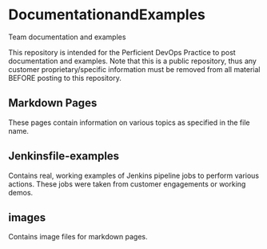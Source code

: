 # DocumentationandExamples
Team documentation and examples

This repository is intended for the Perficient DevOps Practice to post documentation and examples.  Note that this is a public repository, thus any customer proprietary/specific information must be removed from all material BEFORE posting to this repository.

## Markdown Pages
These pages contain information on various topics as specified in the file name.

## Jenkinsfile-examples
Contains real, working examples of Jenkins pipeline jobs to perform various actions.  These jobs were taken from customer engagements or working demos.  

## images
Contains image files for markdown pages.

